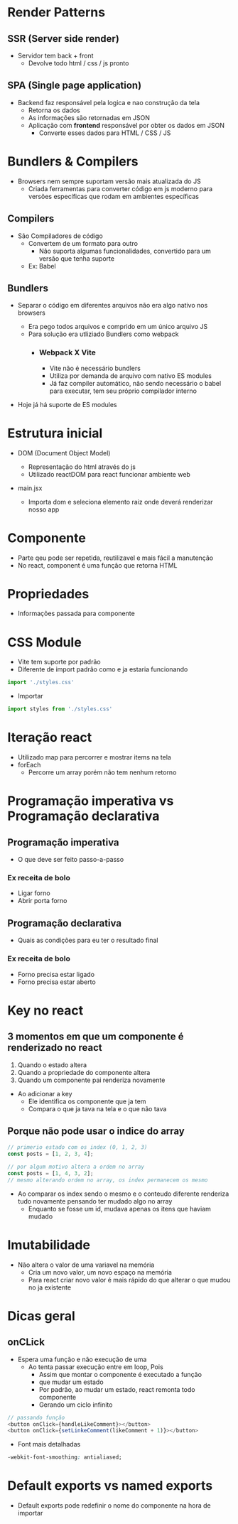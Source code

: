 # Render Patterns
## SSR (Server side render)
- Servidor tem back + front
    - Devolve todo html / css / js pronto

## SPA (Single page application)
- Backend faz responsável pela logica e nao construção da tela
    - Retorna os dados
    - As informações são retornadas em JSON
    - Aplicação com **frontend** responsável por obter os dados em JSON 
        - Converte esses dados para HTML / CSS / JS

# Bundlers & Compilers
- Browsers nem sempre suportam versão mais atualizada do JS
    - Criada ferramentas para converter código em js moderno para versões específicas que rodam em ambientes específicas

## Compilers
- São Compiladores de código
    - Convertem de um formato para outro
        - Nâo suporta algumas funcionalidades, convertido para um versão que tenha suporte
    - Ex: Babel

## Bundlers
- Separar o código em diferentes arquivos não era algo nativo nos browsers
    - Era pego todos arquivos e comprido em um único arquivo JS
    - Para solução era utliziado Bundlers como webpack
        - ### Webpack X Vite
            - Vite não é necessário bundlers
            - Utiliza por demanda de arquivo com nativo ES modules
            - Já faz compiler automático, não sendo necessário o babel para executar, tem seu próprio compilador interno

- Hoje já há suporte de ES modules

# Estrutura inicial
- DOM (Document Object Model)
    - Representação do html através do js
    - Utilizado reactDOM para react funcionar ambiente web

- main.jsx
    - Importa dom e seleciona elemento raiz onde deverá renderizar nosso app

# Componente
- Parte qeu pode ser repetida, reutilizavel e mais fácil a manutenção
- No react, component é uma função que retorna HTML

# Propriedades
- Informações passada para componente

# CSS Module
- Vite tem suporte por padrão
- Diferente de import padrão como e ja estaria funcionando
```js
import './styles.css'
```
- Importar
```js
import styles from './styles.css'
```

# Iteração react
- Utilizado map para percorrer e mostrar items na tela
- forEach
    - Percorre um array porém não tem nenhum retorno


# Programação imperativa vs Programação declarativa
## Programação imperativa
- O que deve ser feito passo-a-passo
### Ex receita de bolo
- Ligar forno
- Abrir porta forno
## Programação declarativa
- Quais as condições para eu ter o resultado final

### Ex receita de bolo
- Forno precisa estar ligado
- Forno precisa estar aberto

# Key no react
## 3 momentos em que um componente é renderizado no react
1. Quando o estado altera
2. Quando a propriedade do componente altera
3. Quando um componente pai renderiza novamente

- Ao adicionar a key
    - Ele identifica os componente que ja tem
    - Compara o que ja tava na tela e o que não tava

## Porque não pode usar o indice do array
```js
// primerio estado com os index (0, 1, 2, 3)
const posts = [1, 2, 3, 4];

// por algum motivo altera a ordem no array
const posts = [1, 4, 3, 2];
// mesmo alterando ordem no array, os index permanecem os mesmo
```
- Ao comparar os index sendo o mesmo e o conteudo diferente renderiza tudo novamente pensando ter mudado algo no array
    - Enquanto se fosse um id, mudava apenas os itens que haviam mudado

# Imutabilidade
- Não altera o valor de uma variavel na memória
    - Cria um novo valor, um novo espaço na memória
    - Para react criar novo valor é mais rápido do que alterar o que mudou no ja existente

# Dicas geral
## onCLick
- Espera uma função e não execução de uma
    - Ao tenta passar execução entre em loop, Pois
        - Assim que montar o componente é executado a função 
        - que mudar um estado
        - Por padrão, ao mudar um estado, react remonta todo componente
        - Gerando um ciclo infinito
```js
// passando função
<button onClick={handleLikeComment}></button>
<button onClick={setLinkeComment(likeComment + 1)}></button>
```
- Font mais detalhadas
```css
-webkit-font-smoothing: antialiased;
```
# Default exports vs named exports
- Default exports pode redefinir o nome do componente na hora de importar

